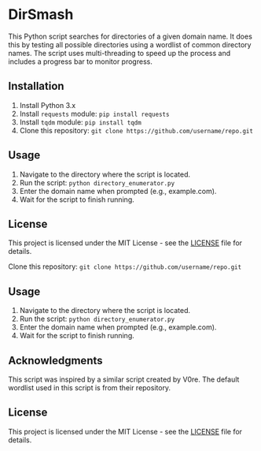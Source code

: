 # DirSmash

This Python script searches for directories of a given domain name. It does this by testing all possible directories using a wordlist of common directory names. The script uses multi-threading to speed up the process and includes a progress bar to monitor progress.

## Installation

1. Install Python 3.x
2. Install `requests` module: `pip install requests`
3. Install `tqdm` module: `pip install tqdm`
4. Clone this repository: `git clone https://github.com/username/repo.git`

## Usage

1. Navigate to the directory where the script is located.
2. Run the script: `python directory_enumerator.py`
3. Enter the domain name when prompted (e.g., example.com).
4. Wait for the script to finish running.

## License

This project is licensed under the MIT License - see the [LICENSE](LICENSE) file for details.


Clone this repository: `git clone https://github.com/username/repo.git`

## Usage

1. Navigate to the directory where the script is located.
2. Run the script: `python directory_enumerator.py`
3. Enter the domain name when prompted (e.g., example.com).
4. Wait for the script to finish running.

## Acknowledgments

This script was inspired by a similar script created by V0re. The default wordlist used in this script is from their repository.

## License

This project is licensed under the MIT License - see the [LICENSE](LICENSE) file for details.
